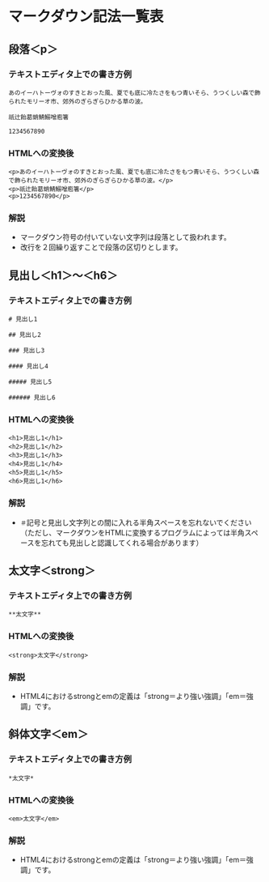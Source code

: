 # マークダウン記法一覧表

## 段落＜p＞

### テキストエディタ上での書き方例

```
あのイーハトーヴォのすきとおった風、夏でも底に冷たさをもつ青いそら、うつくしい森で飾られたモリーオ市、郊外のぎらぎらひかる草の波。

祇辻飴葛蛸鯖鰯噌庖箸

1234567890
```

### HTMLへの変換後

```
<p>あのイーハトーヴォのすきとおった風、夏でも底に冷たさをもつ青いそら、うつくしい森で飾られたモリーオ市、郊外のぎらぎらひかる草の波。</p>
<p>祇辻飴葛蛸鯖鰯噌庖箸</p>
<p>1234567890</p>
```

### 解説

* マークダウン符号の付いていない文字列は段落として扱われます。
* 改行を２回繰り返すことで段落の区切りとします。

## 見出し＜h1＞〜＜h6＞

### テキストエディタ上での書き方例

```
# 見出し1

## 見出し2

### 見出し3

#### 見出し4

##### 見出し5

###### 見出し6
```

### HTMLへの変換後

```
<h1>見出し1</h1>
<h2>見出し1</h2>
<h3>見出し1</h3>
<h4>見出し1</h4>
<h5>見出し1</h5>
<h6>見出し1</h6>
```

### 解説

* `＃`記号と見出し文字列との間に入れる半角スペースを忘れないでください（ただし、マークダウンをHTMLに変換するプログラムによっては半角スペースを忘れても見出しと認識してくれる場合があります）

## 太文字＜strong＞

### テキストエディタ上での書き方例

```
**太文字**
```

### HTMLへの変換後

```
<strong>太文字</strong>
```

### 解説

* HTML4におけるstrongとemの定義は「strong＝より強い強調」「em＝強調」です。

## 斜体文字＜em＞

### テキストエディタ上での書き方例

```
*太文字*
```

### HTMLへの変換後

```
<em>太文字</em>
```

### 解説

* HTML4におけるstrongとemの定義は「strong＝より強い強調」「em＝強調」です。
